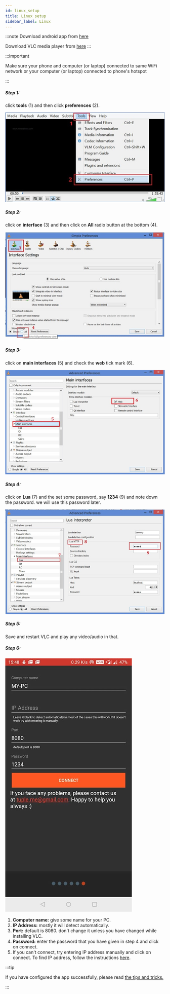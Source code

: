 ```yaml
---
id: linux_setup
title: Linux setup
sidebar_label: Linux
---
```


:::note
Download android app from  <a href="https://play.google.com/store/apps/details?id=tuple.me.vlcremote&hl=en_IN" target="_blank">here</a>

Download VLC media player from <a href="https://www.videolan.org/vlc/#download" target="_blank">here</a>
:::


:::important

Make sure your phone and computer (or laptop) connected to same WiFi network or your computer (or laptop) connected to phone's hotspot

:::

##### Step 1:
click __tools__ (1) and then click __preferences__ (2).

![first step](assets/tutorial/one.jpg)

##### Step 2:
click on __interface__ (3) and then click on __All__ radio button at the bottom (4).

![second step](assets/tutorial/two.jpg)

##### Step 3:

click on __main interfaces__ (5) and check the __web__ tick mark (6).

![second step](assets/tutorial/three.jpg)

##### Step 4:

click on __Lua__ (7) and the set some password, say __1234__ (9) and note down the password. we will use this password later.

![second step](assets/tutorial/four.jpg)


##### Step 5:

Save and restart VLC and play any video/audio in that.

##### Step 6:

![second step](assets/tutorial/add_new_player.jpeg)

1. __Computer name:__ give some name for your PC.
2. __IP Address:__ mostly it will detect automatically.
3. __Port:__ default is 8080. don't change it unless you have changed while installing VLC.
4. __Password:__ enter the password that you have given in step 4 and click on connect.
5. If you can't connect, try entering IP address manually and click on connect. To find IP address, follow the instructions [here](find_ip_address.md#linux).

:::tip

If you have configured the app successfully, please read [the tips and tricks.](tips_and_tricks_menus.md)

:::